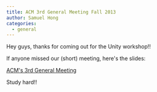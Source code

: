 ```yaml
---
title: ACM 3rd General Meeting Fall 2013
author: Samuel Hong
categories:
  - general
---
```


Hey guys, thanks for coming out for the Unity workshop!!

If anyone missed our (short) meeting, here's the slides:

<a href="http://slid.es/acmucr/acm-3rd-general-meeting--2">ACM's 3rd General Meeting</a>

Study hard!!
